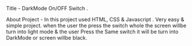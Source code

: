 Title - DarkMode On/OFF Switch .

About Project - In this project used HTML, CSS & Javascript . Very easy & simple project.
when the user the press the switch whole the screen willbe turn into light mode & the user Press the Same switch it will be turn into DarkMode or screen willbe black.

